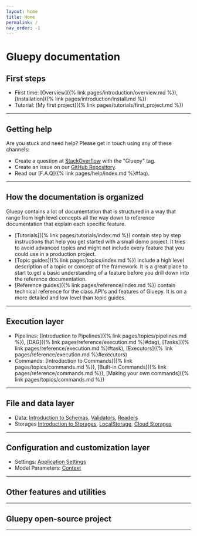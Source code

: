 ```yaml
---
layout: home
title: Home
permalink: /
nav_order: -1
---
```


# Gluepy documentation

## First steps

* First time: [Overview]({% link pages/introduction/overview.md %}), [Installation]({% link pages/introduction/install.md %})
* Tutorial: [My first project]({% link pages/tutorials/first_project.md %})

---

## Getting help

Are you stuck and need help? Please get in touch using any of these channels:

* Create a question at [StackOverflow](https://stackoverflow.com) with the "Gluepy" tag.
* Create an issue on our [GitHub Repository](https://github.com/gluepy/gluepy/issues/).
* Read our [F.A.Q]({% link pages/help/index.md %}#faq).

---

## How the documentation is organized

Gluepy contains a lot of documentation that is structured in a way that range from
high level concepts all the way down to reference documentation that explain each specific
feature.

* [Tutorials]({% link pages/tutorials/index.md %}) contain step by step
  instructions that help you get started with a small demo project. It tries to avoid advanced
  topics and might not include every feature that you could use in a production project.
* [Topic guides]({% link pages/topics/index.md %}) include a high level description
  of a topic or concept of the framework. It is a great place to start to get a basic understanding
  of a feature before you drill down into the reference documentation.
* [Reference guides]({% link pages/reference/index.md %}) contain technical reference for
  the class API's and features of Gluepy. It is on a more detailed and low level than topic guides.

---

## Execution layer

* Pipelines: [Introduction to Pipelines]({% link pages/topics/pipelines.md %}), 
  [DAG]({% link pages/reference/execution.md %}#dag), [Tasks]({% link pages/reference/execution.md %}#task), 
  [Executors]({% link pages/reference/execution.md %}#executors)
* Commands: [Introduction to Commands]({% link pages/topics/commands.md %}), 
  [Built-in Commands]({% link pages/reference/commands.md %}),
  [Making your own commands]({% link pages/topics/commands.md %})

---

## File and data layer

* Data: [Introduction to Schemas](), [Validators](), [Readers]()
* Storages [Introduction to Storages](), [LocalStorage](), [Cloud Storages]()

---

## Configuration and customization layer

* Settings: [Application Settings]()
* Model Parameters: [Context]()

---

## Other features and utilities

---

## Gluepy open-source project

---